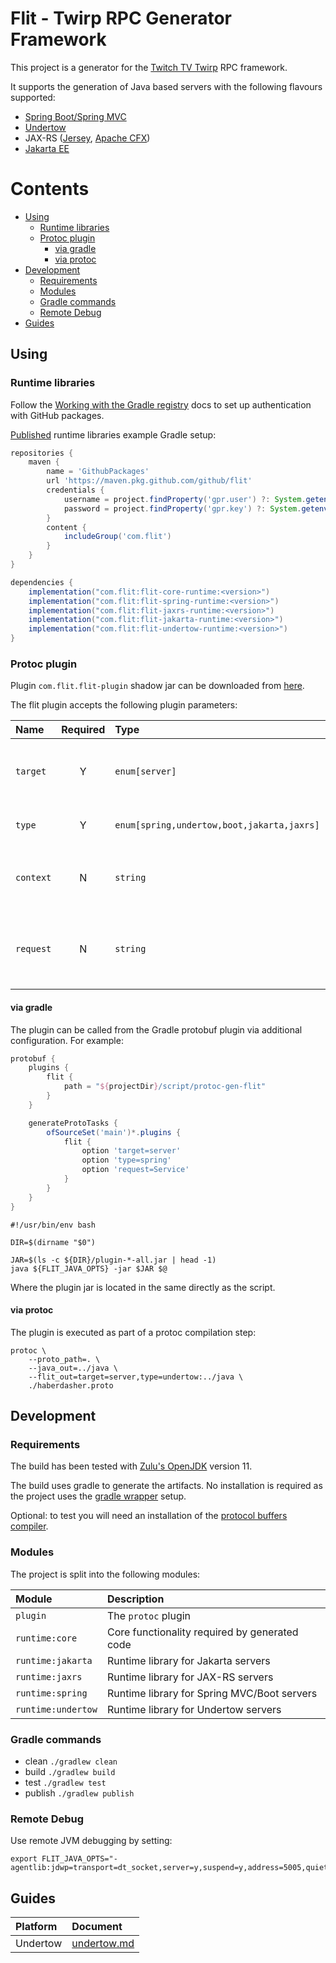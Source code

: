 # Flit - Twirp RPC Generator Framework

This project is a generator for the [Twitch TV Twirp](https://github.com/twitchtv/twirp "Twitch TV Twirp") RPC
framework.

It supports the generation of Java based servers with the following flavours supported:

+ [Spring Boot/Spring MVC](https://spring.io/projects/spring-boot "Spring Boot")
+ [Undertow](http://undertow.io/ "Undertow")
+ JAX-RS ([Jersey](https://eclipse-ee4j.github.io/jersey/), [Apache CFX](http://cxf.apache.org/))
+ [Jakarta EE](https://jakarta.ee/ "Jakarta")

# Contents

<!-- Generated with https://github.com/thlorenz/doctoc -->
<!-- doctoc README.md >

<!-- START doctoc generated TOC please keep comment here to allow auto update -->
<!-- DON'T EDIT THIS SECTION, INSTEAD RE-RUN doctoc TO UPDATE -->

- [Using](#using)
  - [Runtime libraries](#runtime-libraries)
  - [Protoc plugin](#protoc-plugin)
    - [via gradle](#via-gradle)
    - [via protoc](#via-protoc)
- [Development](#development)
  - [Requirements](#requirements)
  - [Modules](#modules)
  - [Gradle commands](#gradle-commands)
  - [Remote Debug](#remote-debug)
- [Guides](#guides)

<!-- END doctoc generated TOC please keep comment here to allow auto update -->

## Using

### Runtime libraries

Follow the [Working with the Gradle registry](https://docs.github.com/en/packages/working-with-a-github-packages-registry/working-with-the-gradle-registry) docs to set up authentication with GitHub packages.

[Published](https://github.com/orgs/github/packages?repo_name=flit) runtime libraries example Gradle setup:
```groovy
repositories {
    maven {
        name = 'GithubPackages'
        url 'https://maven.pkg.github.com/github/flit'
        credentials {
            username = project.findProperty('gpr.user') ?: System.getenv('GITHUB_ACTOR')
            password = project.findProperty('gpr.key') ?: System.getenv('GITHUB_TOKEN')
        }
        content {
            includeGroup('com.flit')
        }
    }
}

dependencies {
    implementation("com.flit:flit-core-runtime:<version>")
    implementation("com.flit:flit-spring-runtime:<version>")
    implementation("com.flit:flit-jaxrs-runtime:<version>")
    implementation("com.flit:flit-jakarta-runtime:<version>")
    implementation("com.flit:flit-undertow-runtime:<version>")
}
```

### Protoc plugin

Plugin `com.flit.flit-plugin` shadow jar can be downloaded from [here](https://github.com/github/flit/packages/1832284).

The flit plugin accepts the following plugin parameters:

| Name      | Required  | Type                                       | Description                                            |
|:----------|:---------:|:-------------------------------------------|:-------------------------------------------------------|
| `target`  | Y         | `enum[server]`                             | The type of target to generate e.g. server, client etc |
| `type`    | Y         | `enum[spring,undertow,boot,jakarta,jaxrs]` | Type of target to generate                             |
| `context` | N         | `string`                                   | Base context for routing, default is `/twirp`          |
| `request` | N         | `string`                                   | If the request parameter should pass to the service    |

#### via gradle

The plugin can be called from the Gradle protobuf plugin via additional configuration. For example:

```groovy
protobuf {
    plugins {
        flit {
            path = "${projectDir}/script/protoc-gen-flit"
        }
    }

    generateProtoTasks {
        ofSourceSet('main')*.plugins {
            flit {
                option 'target=server'
                option 'type=spring'
                option 'request=Service'
            }
        }
    }
}
```
```shell
#!/usr/bin/env bash

DIR=$(dirname "$0")

JAR=$(ls -c ${DIR}/plugin-*-all.jar | head -1)
java ${FLIT_JAVA_OPTS} -jar $JAR $@
```
Where the plugin jar is located in the same directly as the script.

#### via protoc

The plugin is executed as part of a protoc compilation step:

    protoc \
        --proto_path=. \
        --java_out=../java \
        --flit_out=target=server,type=undertow:../java \
        ./haberdasher.proto

## Development

### Requirements

The build has been tested with [Zulu's OpenJDK](https://www.azul.com/downloads/#zulu "JDK Downloads") version 11.

The build uses gradle to generate the artifacts. No installation is required as the project uses the
[gradle wrapper](https://docs.gradle.org/current/userguide/gradle_wrapper.html "gradle wrapper") setup.

Optional: to test you will need an installation of the [protocol buffers compiler](https://github.com/protocolbuffers/protobuf/releases "protobuf releases").

### Modules

The project is split into the following modules:

| Module             | Description                                   |
|:-------------------|:----------------------------------------------|
| `plugin`           | The `protoc` plugin                           |
| `runtime:core`     | Core functionality required by generated code |
| `runtime:jakarta`  | Runtime library for Jakarta servers           |
| `runtime:jaxrs`    | Runtime library for JAX-RS servers            |
| `runtime:spring`   | Runtime library for Spring MVC/Boot servers   |
| `runtime:undertow` | Runtime library for Undertow servers          |

### Gradle commands

* clean `./gradlew clean`
* build `./gradlew build`
* test `./gradlew test`
* publish `./gradlew publish`

### Remote Debug

Use remote JVM debugging by setting:

```shell
export FLIT_JAVA_OPTS="-agentlib:jdwp=transport=dt_socket,server=y,suspend=y,address=5005,quiet=y"
```

## Guides

| Platform  | Document                              |
|:----------|:--------------------------------------|
| Undertow  | [undertow.md](docs/undertow.md)       |
